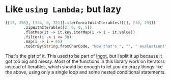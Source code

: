 # Like `using Lambda;` but lazy
```haxe
[[13, 256], [334, 0, 321]].iterConcatWithIterables([[], [30, 29]])
        .zipWithIterable([2, 0, 0, 5])
        .flatMap(it -> it.key.iterMap(i -> i - it.value))
        .filter(i -> i <= 30)
        .map(i -> i + 65)
        .toStrBy(String.fromCharCode, "Now that's ", "", " evaluation!");
```

That's the gist of it. This used to be part of [Ingot](https://github.com/BJogart/ingot), but I split it up because it got too big and messy. Most of the functions in this library work on Iterators instead of Iterables, which should be enough to let you do crazy things like the above, using only a single loop and some nested conditional statements.
